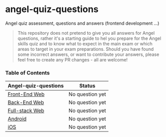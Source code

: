 # angel-quiz-questions

Angel quiz assessment, questions and answers (frontend development ...)

> This repository does not pretend to give you all answers for Angel questions, rather it's a starting guide to hel you prepare for the Angel skills quiz and to know what to expect in the main exam or which areas to target in your exam preparations. Should you have found some incorrect answers, or want to contribute your answers, please feel free to create any PR changes - all are welcome!

### Table of Contents

| Angel-quiz-questions                                                                                                 | Status          |
| -------------------------------------------------------------------------------------------------------------------- | --------------- |
| [Front-End Web](https://github.com/DevHabit/angel-quiz-questions/blob/master/front-end-web/front-end-web-quiz.md)    | No question yet |
| [Back-End Web](https://github.com/DevHabit/angel-quiz-questions/blob/master/back-end-web/back-end-web-quiz.md)       | No question yet |
| [Full-stack Web](https://github.com/DevHabit/angel-quiz-questions/blob/master/full-stack-web/full-stack-web-quiz.md) | No question yet |
| [Android](https://github.com/DevHabit/angel-quiz-questions/blob/master/android/android-quiz.md)                      | No question yet |
| [iOS](https://github.com/DevHabit/angel-quiz-questions/blob/master/ios/ios-quiz.md)                                  | No question yet |

&nbsp;
